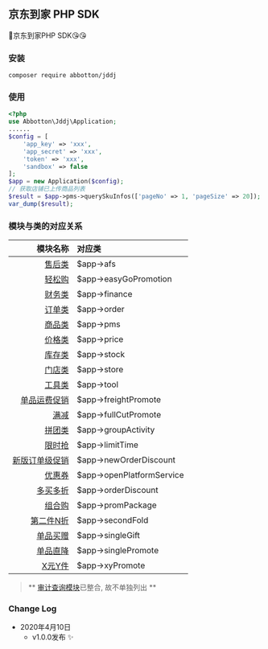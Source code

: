 ## 京东到家 PHP SDK
:clap:京东到家PHP SDK:kissing_heart::kissing_heart:

### 安装
```shell script
composer require abbotton/jddj
```

### 使用
```php
<?php
use Abbotton\Jddj\Application;
......
$config = [
    'app_key' => 'xxx',
    'app_secret' => 'xxx',
    'token' => 'xxx',
    'sandbox' => false
];
$app = new Application($config);
// 获取店铺已上传商品列表
$result = $app->pms->querySkuInfos(['pageNo' => 1, 'pageSize' => 20]);
var_dump($result);
```

### 模块与类的对应关系
| 模块名称 | 对应类 |
| ----: | :---- |
| [售后类](https://openo2o.jddj.com/staticnew/widgets/resources.html?groupid=170) | $app->afs |
| [轻松购](https://openo2o.jddj.com/staticnew/widgets/resources.html?groupid=203) | $app->easyGoPromotion |
| [财务类](https://openo2o.jddj.com/staticnew/widgets/resources.html?groupid=182) | $app->finance |
| [订单类](https://openo2o.jddj.com/staticnew/widgets/resources.html?groupid=169) | $app->order |
| [商品类](https://openo2o.jddj.com/staticnew/widgets/resources.html?groupid=180) | $app->pms |
| [价格类](https://openo2o.jddj.com/staticnew/widgets/resources.html?groupid=205) | $app->price |
| [库存类](https://openo2o.jddj.com/staticnew/widgets/resources.html?groupid=200) | $app->stock |
| [门店类](https://openo2o.jddj.com/staticnew/widgets/resources.html?groupid=194) | $app->store |
| [工具类](https://openo2o.jddj.com/staticnew/widgets/resources.html?groupid=213) | $app->tool |
| [单品运费促销](https://openo2o.jddj.com/staticnew/widgets/resources.html?groupid=214) | $app->freightPromote |
| [满减](https://openo2o.jddj.com/staticnew/widgets/resources.html?groupid=179) | $app->fullCutPromote |
| [拼团类](https://openo2o.jddj.com/staticnew/widgets/resources.html?groupid=208) | $app->groupActivity |
| [限时抢](https://openo2o.jddj.com/staticnew/widgets/resources.html?groupid=184) | $app->limitTime |
| [新版订单级促销](https://openo2o.jddj.com/staticnew/widgets/resources.html?groupid=211) | $app->newOrderDiscount |
| [优惠券](https://openo2o.jddj.com/staticnew/widgets/resources.html?groupid=207) | $app->openPlatformService |
| [多买多折](https://openo2o.jddj.com/staticnew/widgets/resources.html?groupid=191) | $app->orderDiscount |
| [组合购](https://openo2o.jddj.com/staticnew/widgets/resources.html?groupid=209) | $app->promPackage |
| [第二件N折](https://openo2o.jddj.com/staticnew/widgets/resources.html?groupid=210) | $app->secondFold |
| [单品买赠](https://openo2o.jddj.com/staticnew/widgets/resources.html?groupid=192) | $app->singleGift |
| [单品直降](https://openo2o.jddj.com/staticnew/widgets/resources.html?groupid=178) | $app->singlePromote |
| [X元Y件](https://openo2o.jddj.com/staticnew/widgets/resources.html?groupid=195) | $app->xyPromote |

> ** [审计查询模块](https://openo2o.jddj.com/staticnew/widgets/resources.html?groupid=196)已整合, 故不单独列出 **

### Change Log
* 2020年4月10日
    - v1.0.0发布 :sparkles:
